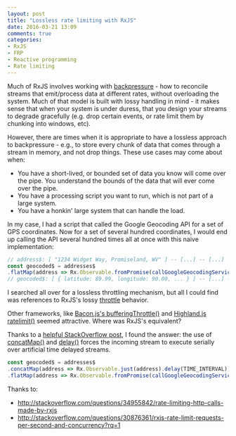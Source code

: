 ```yaml
---
layout: post
title: "Lossless rate limiting with RxJS"
date: 2016-03-21 13:09
comments: true
categories:
- RxJS
- FRP
- Reactive programming
- Rate limiting
---
```


Much of RxJS involves working with
[backpressure](http://reactivex.io/documentation/operators/backpressure.html) - how to reconcile
streams that emit/process data at different rates, without overloading
the system. Much of that model is built with lossy handling in mind - it
makes sense that when your system is under duress, that you design your
streams to degrade gracefully (e.g. drop certain events, or rate limit
them by chunking into windows, etc).

However, there are times when it is appropriate to have a lossless
approach to backpressure - e.g., to store every chunk of data that comes
through a stream in memory, and not drop things. These use cases may
come about when:

* You have a short-lived, or bounded set of data you know will come over
the pipe. You understand the bounds of the data that will ever come over
the pipe.
* You have a processing script you want to run, which is not part of a
large system.
* You have a honkin' large system that can handle the load.

In my case, I had a script that called the Google Geocoding API for a
set of GPS coordinates. Now for a set of several hundred coordinates, I
would end up calling the API several hundred times all at once with this
naive implementation:

``` javascript
// address$: [ "1234 Widget Way, Promiseland, WV" ] -- [...] -- [...]
const geocoded$ = addresses$
.flatMap(address => Rx.Observable.fromPromise(callGoogleGeocodingService(address)))
// geocoded$: [ { latitude: 89.99, longitude: 90.00, ... } ] -- [...] -- [...]
```

I searched all over for a lossless throttling mechanism, but all I could
find was references to RxJS's lossy [throttle]() behavior.

Other frameworks, like [Bacon.js's bufferingThrottle()](https://github.com/baconjs/bacon.js/#observable-bufferingthrottle) and [Highland.js ratelimit()](http://highlandjs.org/#ratelimit) seemed attractive. Where was RxJS's equivalent?

Thanks to a [helpful StackOverflow post](http://stackoverflow.com/questions/34955842/rate-limiting-http-calls-made-by-rxjs),
I found the answer: the use of
[concatMap()](https://github.com/Reactive-Extensions/RxJS/blob/master/doc/api/core/operators/concatmap.md)
and
[delay()](https://github.com/Reactive-Extensions/RxJS/blob/master/doc/api/core/operators/delay.md)
forces the incoming stream to execute serially over artificial time delayed streams.

```javascript
const geocoded$ = addresses$
.concatMap(address => Rx.Observable.just(address).delay(TIME_INTERVAL))
.flatMap(address => Rx.Observable.fromPromise(callGoogleGeocodingService(address)))
```

Thanks to:

* http://stackoverflow.com/questions/34955842/rate-limiting-http-calls-made-by-rxjs
* http://stackoverflow.com/questions/30876361/rxjs-rate-limit-requests-per-second-and-concurrency?rq=1
